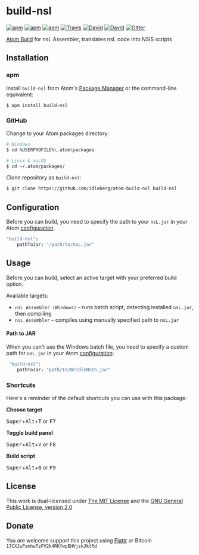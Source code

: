 # build-nsl

[![apm](https://img.shields.io/apm/l/build-nsl.svg?style=flat-square)](https://atom.io/packages/build-nsl)
[![apm](https://img.shields.io/apm/v/build-nsl.svg?style=flat-square)](https://atom.io/packages/build-nsl)
[![apm](https://img.shields.io/apm/dm/build-nsl.svg?style=flat-square)](https://atom.io/packages/build-nsl)
[![Travis](https://img.shields.io/travis/idleberg/atom-build-nsl.svg?style=flat-square)](https://travis-ci.org/idleberg/atom-build-nsl)
[![David](https://img.shields.io/david/idleberg/atom-build-nsl.svg?style=flat-square)](https://david-dm.org/idleberg/atom-build-nsl#info=dependencies)
[![David](https://img.shields.io/david/dev/idleberg/atom-build-nsl.svg?style=flat-square)](https://david-dm.org/idleberg/atom-build-nsl?type=dev)
[![Gitter](https://img.shields.io/badge/chat-Gitter-ff69b4.svg?style=flat-square)](https://gitter.im/NSIS-Dev/Atom)

[Atom Build](https://atombuild.github.io/) for nsL Assembler, translates nsL code into NSIS scripts

## Installation

### apm

Install `build-nsl` from Atom's [Package Manager](http://flight-manual.atom.io/using-atom/sections/atom-packages/) or the command-line equivalent:

`$ apm install build-nsl`

### GitHub

Change to your Atom packages directory:

```bash
# Windows
$ cd %USERPROFILE%\.atom\packages

# Linux & macOS
$ cd ~/.atom/packages/
```

Clone repository as `build-nsl`:

```bash
$ git clone https://github.com/idleberg/atom-build-nsl build-nsl
```

## Configuration

Before you can build, you need to specify the path to your `nsL.jar` in your Atom [configuration](http://flight-manual.atom.io/using-atom/sections/basic-customization/#_global_configuration_settings).

```cson
"build-nsl":
    pathToJar: "/path/to/nsL.jar"
```

## Usage

Before you can build, select an active target with your preferred build option.

Available targets:

* `nsL Assembler (Windows)` – runs batch script, detecting installed `nsL.jar`, then compiling
* `nsL Assembler` – compiles using manually specified path to `nsL.jar`

#### Path to JAR

When you can't use the Windows batch file, you need to specify a custom path for `nsL.jar` in your Atom [configuration](http://flight-manual.atom.io/using-atom/sections/basic-customization/#_global_configuration_settings):

```cson
 "build-nsl":
    pathToJar: "path/to/BridleNSIS.jar"
 ```

### Shortcuts

Here's a reminder of the default shortcuts you can use with this package:

**Choose target**

<kbd>Super</kbd>+<kbd>Alt</kbd>+<kbd>T</kbd> or <kbd>F7</kbd>

**Toggle build panel**

<kbd>Super</kbd>+<kbd>Alt</kbd>+<kbd>V</kbd> or <kbd>F8</kbd>

**Build script**

<kbd>Super</kbd>+<kbd>Alt</kbd>+<kbd>B</kbd> or <kbd>F9</kbd>

## License

This work is dual-licensed under [The MIT License](https://opensource.org/licenses/MIT) and the [GNU General Public License, version 2.0](https://opensource.org/licenses/GPL-2.0)

## Donate

You are welcome support this project using [Flattr](https://flattr.com/submit/auto?user_id=idleberg&url=https://github.com/idleberg/atom-build-nsl) or Bitcoin `17CXJuPsmhuTzFV2k4RKYwpEHVjskJktRd`